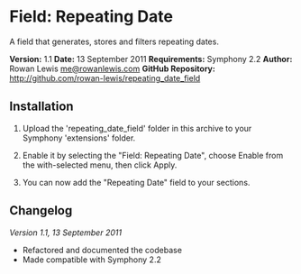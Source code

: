 # Field: Repeating Date

A field that generates, stores and filters repeating dates.

__Version:__ 1.1
__Date:__ 13 September 2011
__Requirements:__ Symphony 2.2
__Author:__ Rowan Lewis <me@rowanlewis.com>
__GitHub Repository:__ <http://github.com/rowan-lewis/repeating_date_field>


## Installation

1. Upload the 'repeating_date_field' folder in this archive to your Symphony
   'extensions' folder.

2. Enable it by selecting the "Field: Repeating Date", choose Enable from the
   with-selected menu, then click Apply.

3. You can now add the "Repeating Date" field to your sections.


## Changelog

*Version 1.1, 13 September 2011*

 - Refactored and documented the codebase
 - Made compatible with Symphony 2.2

